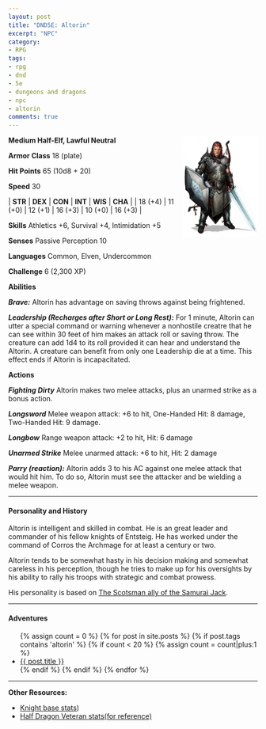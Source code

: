 ```yaml
---
layout: post
title: "DND5E: Altorin"
excerpt: "NPC"
category:
- RPG
tags:
- rpg
- dnd
- 5e
- dungeons and dragons
- npc
- altorin
comments: true
---
```


<a href="https://dviw3bl0enbyw.cloudfront.net/uploads/forum_attachment/file/134120/kolvir_comm_by_yamao-d6uy0t8.jpg"><img src="/images/dnd/altorin.jpg" style="max-width: 30%; height: auto; float: right"></a>

**Medium Half-Elf, Lawful Neutral**

**Armor Class** 18 (plate)

**Hit Points** 65 (10d8 + 20)

**Speed** 30

| **STR** | **DEX** | **CON** | **INT** | **WIS** | **CHA** |
| 18 (+4) | 11 (+0) | 12 (+1) | 16 (+3) | 10 (+0) | 16 (+3) |

**Skills** Athletics +6, Survival +4, Intimidation +5

**Senses** Passive Perception 10

**Languages** Common, Elven, Undercommon

**Challenge** 6 (2,300 XP)

**Abilities**

***Brave:*** Altorin has advantage on saving throws against being frightened.

***Leadership (Recharges after Short or Long Rest):*** For 1 minute, Altorin can utter a special command or warning whenever a nonhostile creatre that he can see within 30 feet of him makes an attack roll or saving throw.  The creature can add 1d4 to its roll provided it can hear and understand the Altorin.  A creature can benefit from only one Leadership die at a time.  This effect ends if Altorin is incapacitated.

**Actions**

***Fighting Dirty*** Altorin makes two melee attacks, plus an unarmed strike as a bonus action.

***Longsword*** Melee weapon attack: +6 to hit, One-Handed Hit: 8 damage, Two-Handed Hit: 9 damage.

***Longbow*** Range weapon attack: +2 to hit, Hit: 6 damage

***Unarmed Strike*** Melee unarmed attack: +6 to hit, Hit: 2 damage

***Parry (reaction):*** 
Altorin adds 3 to his AC against one melee attack that would hit him.  To do so, Altorin must see the attacker and be wielding a melee weapon.

---

#### Personality and History

Altorin is intelligent and skilled in combat.  He is an great leader and commander of his fellow knights of Entsteig.  He has worked under the command of Corros the Archmage for at least a century or two.

Altorin tends to be somewhat hasty in his decision making and somewhat careless in his perception, though he tries to make up for his oversights by his ability to rally his troops with strategic and combat prowess.

His personality is based on [The Scotsman ally of the Samurai Jack](http://samuraijack.wikia.com/wiki/The_Scotsman).

---

#### Adventures

<ul class="posts">
{% assign count = 0 %}
{% for post in site.posts %}
  {% if post.tags contains 'altorin' %}
    {% if count < 20 %}
      {% assign count = count|plus:1 %}
      <div class="post_info">
        <li>
          <a href="{{ post.url }}">{{ post.title }}</a>
        </li>
      </div>
    {% endif %}
  {% endif %}
{% endfor %}
</ul>

---

**Other Resources:**

- [Knight base stats](https://chisaipete.github.io/bestiary/creatures/knight))
- [Half Dragon Veteran stats(for reference)](https://chisaipete.github.io/bestiary/creatures/half-red-dragon-veteran)